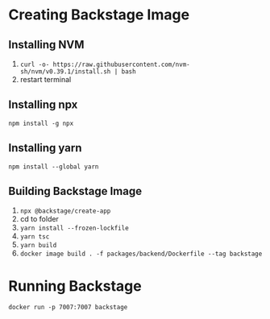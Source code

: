# Creating Backstage Image
## Installing NVM
1. `curl -o- https://raw.githubusercontent.com/nvm-sh/nvm/v0.39.1/install.sh | bash`
2. restart terminal

## Installing npx
`npm install -g npx`

## Installing yarn
`npm install --global yarn`

## Building Backstage Image
1. `npx @backstage/create-app`
2. cd to folder
3. `yarn install --frozen-lockfile`
4. `yarn tsc`
5. `yarn build`
6. `docker image build . -f packages/backend/Dockerfile --tag backstage`

# Running Backstage
`docker run -p 7007:7007 backstage`